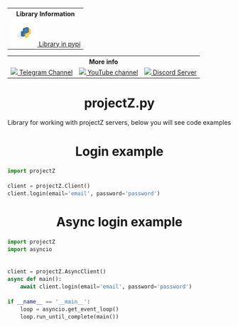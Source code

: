 <body>
	<table align="center">
		<tr> <th colspan="3">Library Information</th> </tr>
		<tr>
			<td>
				<a href='https://pypi.org/project/projectZ/'><img src="https://raw.githubusercontent.com/github/explore/666de02829613e0244e9441b114edb85781e972c/topics/pip/pip.png" height="60px">
				 Library in pypi</a>
			</td>
	</table>
	<table align="center">
		</tr>
		<tr> <th colspan="3">More info</th> </tr>
		<tr>
			<td>
				<a href="https://t.me/DxsarzUnion"><img src="https://upload.wikimedia.org/wikipedia/commons/8/82/Telegram_logo.svg" height="30px">
				 Telegram Channel</a>
			</td>
			<td>
				<a href="https://www.youtube.com/channel/UCNKEgQmAvt6dD7jeMLpte9Q"><img src="https://upload.wikimedia.org/wikipedia/commons/0/09/YouTube_full-color_icon_%282017%29.svg" height="30px">
				 YouTube channel</a>
			</td>
			<td>
				<a href="https://discord.gg/GtpUnsHHT4"><img src="https://www.svgrepo.com/show/353655/discord-icon.svg" height="30px">
				 Discord Server</a>
			</td>
		</tr>
	</table>
<h1 align="center">projectZ.py</h1>
<p align="center">Library for working with projectZ servers, below you will see code examples</p>
<h1 align="center">Login example</h1>

```python
import projectZ

client = projectZ.Client()
client.login(email='email', password='password')
```

<h1 align="center">Async login example</h1>

```python
import projectZ
import asyncio


client = projectZ.AsyncClient()
async def main():
	await client.login(email='email', password='password')

if __name__ == '__main__':
	loop = asyncio.get_event_loop()
	loop.run_until_complete(main())
```

</body>
